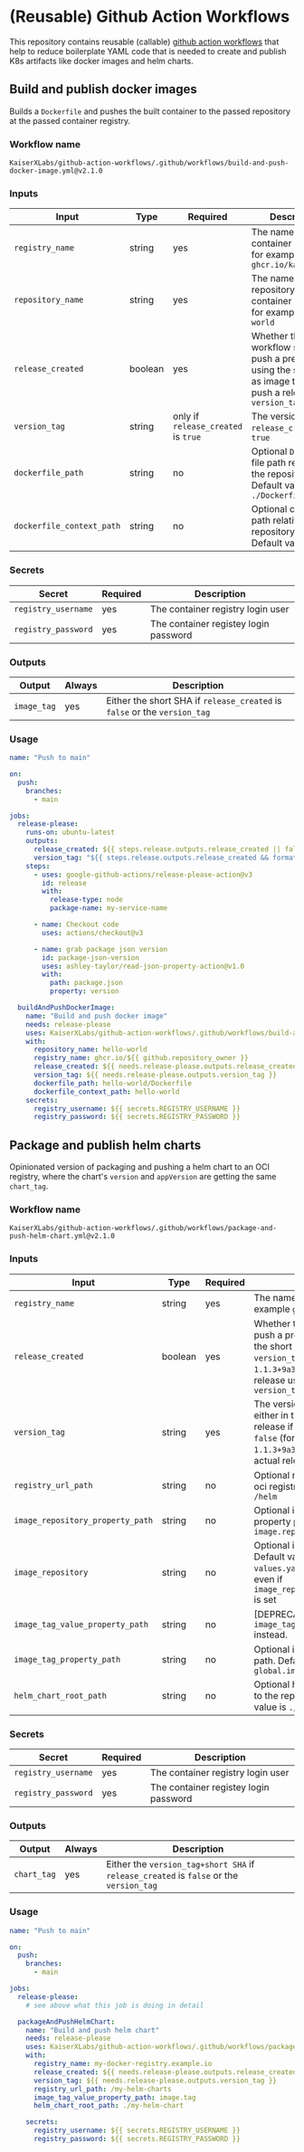 # (Reusable) Github Action Workflows

This repository contains reusable (callable) [github action workflows](https://github.com/features/actions) that help to reduce boilerplate YAML code that is needed to create and publish K8s artifacts like docker images and helm charts.

## Build and publish docker images

Builds a `Dockerfile` and pushes the built container to the passed repository at the passed container registry.

### Workflow name

<!-- x-release-please-start-version -->

`KaiserXLabs/github-action-workflows/.github/workflows/build-and-push-docker-image.yml@v2.1.0`

<!-- x-release-please-end -->

### Inputs

| Input                     | Type    | Required                            | Description                                                                                                            |
| ------------------------- | ------- | ----------------------------------- | ---------------------------------------------------------------------------------------------------------------------- |
| `registry_name`           | string  | yes                                 | The name of the container registry, for example `ghcr.io/kaiserxlabs`                                                  |
| `repository_name`         | string  | yes                                 | The name of the repository at the container registry, for example `hello-world`                                        |
| `release_created`         | boolean | yes                                 | Whether this workflow should push a pre-release using the short SHA as image tag or push a release using `version_tag` |
| `version_tag`             | string  | only if `release_created` is `true` | The version tag if `release_created` is `true`                                                                         |
| `dockerfile_path`         | string  | no                                  | Optional `Dockerfile` file path relative to the repository root. Default value is `./Dockerfile`                       |
| `dockerfile_context_path` | string  | no                                  | Optional context path relative to the repository root. Default value is `.`                                            |

### Secrets

| Secret              | Required | Description                           |
| ------------------- | -------- | ------------------------------------- |
| `registry_username` | yes      | The container registry login user     |
| `registry_password` | yes      | The container registey login password |

### Outputs

| Output      | Always | Description                                                               |
| ----------- | ------ | ------------------------------------------------------------------------- |
| `image_tag` | yes    | Either the short SHA if `release_created` is `false` or the `version_tag` |

### Usage

```yaml
name: "Push to main"

on:
  push:
    branches:
      - main

jobs:
  release-please:
    runs-on: ubuntu-latest
    outputs:
      release_created: ${{ steps.release.outputs.release_created || false }}
      version_tag: "${{ steps.release.outputs.release_created && format('{0}.{1}.{2}',steps.release.outputs.major,steps.release.outputs.minor,steps.release.outputs.patch) || steps.package-json-version.outputs.value }}"
    steps:
      - uses: google-github-actions/release-please-action@v3
        id: release
        with:
          release-type: node
          package-name: my-service-name

      - name: Checkout code
        uses: actions/checkout@v3

      - name: grab package json version
        id: package-json-version
        uses: ashley-taylor/read-json-property-action@v1.0
        with:
          path: package.json
          property: version

  buildAndPushDockerImage:
    name: "Build and push docker image"
    needs: release-please
    uses: KaiserXLabs/github-action-workflows/.github/workflows/build-and-push-docker-image.yml@v2.1.0 # x-release-please-version
    with:
      repository_name: hello-world
      registry_name: ghcr.io/${{ github.repository_owner }}
      release_created: ${{ needs.release-please.outputs.release_created == 'true' }}
      version_tag: ${{ needs.release-please.outputs.version_tag }}
      dockerfile_path: hello-world/Dockerfile
      dockerfile_context_path: hello-world
    secrets:
      registry_username: ${{ secrets.REGISTRY_USERNAME }}
      registry_password: ${{ secrets.REGISTRY_PASSWORD }}
```

## Package and publish helm charts

Opinionated version of packaging and pushing a helm chart to an OCI registry, where the chart's `version` and `appVersion` are getting the same `chart_tag`.

### Workflow name

<!-- x-release-please-start-version -->

`KaiserXLabs/github-action-workflows/.github/workflows/package-and-push-helm-chart.yml@v2.1.0`

<!-- x-release-please-end -->

### Inputs

| Input                            | Type    | Required | Description                                                                                                                                                               |
| -------------------------------- | ------- | -------- | ------------------------------------------------------------------------------------------------------------------------------------------------------------------------- |
| `registry_name`                  | string  | yes      | The name of the oci registry, for example `ghcr.io/kaiserxlabs`                                                                                                           |
| `release_created`                | boolean | yes      | Whether this workflow should push a pre-release appending the short SHA to the `version_tag` (for example `1.1.3+9a34175`) or push a release using only the `version_tag` |
| `version_tag`                    | string  | yes      | The version tag that is used either in the build tag of a pre-release if `release_created` is `false` (for example `1.1.3+9a34175`) `true` or as the actual release tag   |
| `registry_url_path`              | string  | no       | Optional repository path at the oci registry. Default value is `/helm`                                                                                                    |
| `image_repository_property_path` | string  | no       | Optional image repository property path. Default value is `image.repository`                                                                                              |
| `image_repository`               | string  | no       | Optional image repository value. Default value is `""`. If not set, the `values.yaml` is not updated, even if `image_repository_property_path` is set                     |
| `image_tag_value_property_path`  | string  | no       | [DEPRECATED] Use `image_tag_property_path` instead.                                                                                                                       |
| `image_tag_property_path`        | string  | no       | Optional image tag property path. Default value is `global.image.tag`                                                                                                     |
| `helm_chart_root_path`           | string  | no       | Optional helm chart path relative to the repository root. Default value is `./charts`                                                                                     |

### Secrets

| Secret              | Required | Description                           |
| ------------------- | -------- | ------------------------------------- |
| `registry_username` | yes      | The container registry login user     |
| `registry_password` | yes      | The container registey login password |

### Outputs

| Output      | Always | Description                                                                             |
| ----------- | ------ | --------------------------------------------------------------------------------------- |
| `chart_tag` | yes    | Either the `version_tag+short SHA` if `release_created` is `false` or the `version_tag` |

### Usage

```yaml
name: "Push to main"

on:
  push:
    branches:
      - main

jobs:
  release-please:
    # see above what this job is doing in detail

  packageAndPushHelmChart:
    name: "Build and push helm chart"
    needs: release-please
    uses: KaiserXLabs/github-action-workflows/.github/workflows/package-and-push-helm-chart.yml@v2.1.0 # x-release-please-version
    with:
      registry_name: my-docker-registry.example.io
      release_created: ${{ needs.release-please.outputs.release_created == 'true' }}
      version_tag: ${{ needs.release-please.outputs.version_tag }}
      registry_url_path: /my-helm-charts
      image_tag_value_property_path: image.tag
      helm_chart_root_path: ./my-helm-chart

    secrets:
      registry_username: ${{ secrets.REGISTRY_USERNAME }}
      registry_password: ${{ secrets.REGISTRY_PASSWORD }}
```

